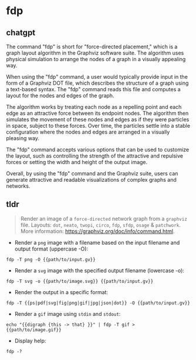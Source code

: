 # fdp 
## chatgpt 
The command "fdp" is short for "force-directed placement," which is a graph layout algorithm in the Graphviz software suite. The algorithm uses physical simulation to arrange the nodes of a graph in a visually appealing way. 

When using the "fdp" command, a user would typically provide input in the form of a Graphviz DOT file, which describes the structure of a graph using a text-based syntax. The "fdp" command reads this file and computes a layout for the nodes and edges of the graph. 

The algorithm works by treating each node as a repelling point and each edge as an attractive force between its endpoint nodes. The algorithm then simulates the movement of these nodes and edges as if they were particles in space, subject to these forces. Over time, the particles settle into a stable configuration where the nodes and edges are arranged in a visually pleasing way. 

The "fdp" command accepts various options that can be used to customize the layout, such as controlling the strength of the attractive and repulsive forces or setting the width and height of the output image.

Overall, by using the "fdp" command and the Graphviz suite, users can generate attractive and readable visualizations of complex graphs and networks. 

## tldr 
 
> Render an image of a `force-directed` network graph from a `graphviz` file.
> Layouts: `dot`, `neato`, `twopi`, `circo`, `fdp`, `sfdp`, `osage` & `patchwork`.
> More information: <https://graphviz.org/doc/info/command.html>.

- Render a `png` image with a filename based on the input filename and output format (uppercase -O):

`fdp -T png -O {{path/to/input.gv}}`

- Render a `svg` image with the specified output filename (lowercase -o):

`fdp -T svg -o {{path/to/image.svg}} {{path/to/input.gv}}`

- Render the output in a specific format:

`fdp -T {{ps|pdf|svg|fig|png|gif|jpg|json|dot}} -O {{path/to/input.gv}}`

- Render a `gif` image using `stdin` and `stdout`:

`echo "{{digraph {this -> that} }}" | fdp -T gif > {{path/to/image.gif}}`

- Display help:

`fdp -?`
